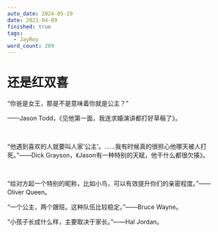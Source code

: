 ```yaml
---
auto_date: 2024-05-19
date: 2021-04-09
finished: true
tags:
  - JayRoy
word_count: 209
---
```


# 还是红双喜

“你爸是女王，那是不是意味着你就是公主？”

——Jason Todd，《见他第一面，我连求婚演讲都打好草稿了》。

<br>

“他遇到喜欢的人就要叫人家‘公主’。……我有时候真的很担心他哪天被人打死。”——Dick Grayson，《Jason有一种特别的天赋，他干什么都很欠揍》。

<br>

“给对方起一个特别的昵称，比如小鸟，可以有效提升你们的亲密程度。”——Oliver Queen。

“一个公主，两个跟班。这种队伍比较稳定。”——Bruce Wayne。

“小孩子长成什么样，主要取决于家长。”——Hal Jordan。

